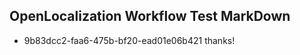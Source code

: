 ## OpenLocalization Workflow Test MarkDown
* 9b83dcc2-faa6-475b-bf20-ead01e06b421 thanks!

<!--HONumber=Jul16_HO2-->


